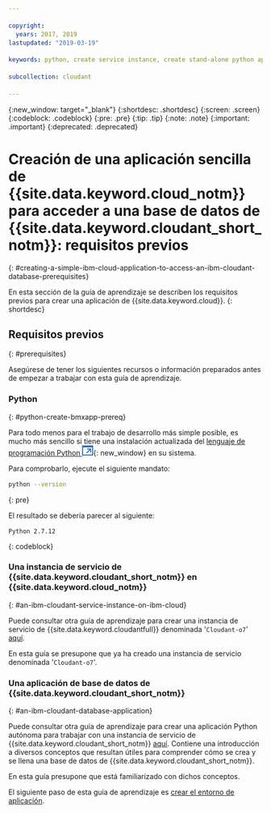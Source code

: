 ```yaml
---

copyright:
  years: 2017, 2019
lastupdated: "2019-03-19"

keywords: python, create service instance, create stand-alone python application

subcollection: cloudant

---
```


{:new_window: target="_blank"}
{:shortdesc: .shortdesc}
{:screen: .screen}
{:codeblock: .codeblock}
{:pre: .pre}
{:tip: .tip}
{:note: .note}
{:important: .important}
{:deprecated: .deprecated}

<!-- Acrolinx: 2017-05-10 -->

# Creación de una aplicación sencilla de {{site.data.keyword.cloud_notm}} para acceder a una base de datos de {{site.data.keyword.cloudant_short_notm}}: requisitos previos
{: #creating-a-simple-ibm-cloud-application-to-access-an-ibm-cloudant-database-prerequisites}

En esta sección de la guía de aprendizaje se describen los requisitos previos para crear una aplicación de {{site.data.keyword.cloud}}.
{: shortdesc}

## Requisitos previos
{: #prerequisites}

Asegúrese de tener los siguientes recursos o información preparados antes de empezar a trabajar con esta guía de aprendizaje.

### Python
{: #python-create-bmxapp-prereq}

Para todo menos para el trabajo de desarrollo más simple posible, es mucho más sencillo si tiene una instalación actualizada del [lenguaje de programación Python ![Icono de enlace externo](../images/launch-glyph.svg "Icono de enlace externo")](https://www.python.org/){: new_window} en su sistema.

Para comprobarlo, ejecute el siguiente mandato:

```sh
python --version
```
{: pre}

El resultado se debería parecer al siguiente:

```
Python 2.7.12
```
{: codeblock}

### Una instancia de servicio de {{site.data.keyword.cloudant_short_notm}} en {{site.data.keyword.cloud_notm}}
{: #an-ibm-cloudant-service-instance-on-ibm-cloud}

Puede consultar otra guía de aprendizaje para crear una instancia de servicio de {{site.data.keyword.cloudantfull}} denominada '`Cloudant-o7`' [aquí](/docs/services/Cloudant?topic=cloudant-creating-an-ibm-cloudant-instance-on-ibm-cloud#creating-an-ibm-cloudant-instance-on-ibm-cloud).

En esta guía se presupone que ya ha creado una instancia de servicio denominada '`Cloudant-o7`'.

### Una aplicación de base de datos de {{site.data.keyword.cloudant_short_notm}}
{: #an-ibm-cloudant-database-application}

Puede consultar otra guía de aprendizaje para crear una aplicación Python autónoma
para trabajar con una instancia de servicio de {{site.data.keyword.cloudant_short_notm}}
[aquí](/docs/services/Cloudant?topic=cloudant-creating-and-populating-a-simple-ibm-cloudant-database-on-ibm-cloud#creating-and-populating-a-simple-ibm-cloudant-database-on-ibm-cloud).
Contiene una introducción a diversos conceptos que resultan útiles para comprender cómo se crea y se llena una base de datos de {{site.data.keyword.cloudant_short_notm}}.

En esta guía presupone que está familiarizado con dichos conceptos.

El siguiente paso de esta guía de aprendizaje es [crear el entorno de aplicación](/docs/services/Cloudant?topic=cloudant-creating-a-simple-ibm-cloud-application-to-access-an-ibm-cloudant-database-the-application-environment#creating-a-simple-ibm-cloud-application-to-access-an-ibm-cloudant-database-the-application-environment).
